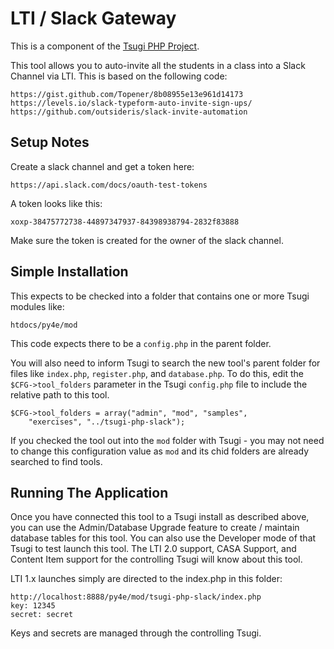 
LTI / Slack Gateway
===================

This is a component of the [Tsugi PHP Project](https://github.com/csev/tsugi).

This tool allows you to auto-invite all the students in a class into a Slack
Channel via LTI.  This is based on the following code:

    https://gist.github.com/Topener/8b08955e13e961d14173
    https://levels.io/slack-typeform-auto-invite-sign-ups/
    https://github.com/outsideris/slack-invite-automation


Setup Notes
-----------

Create a slack channel and get a token here:

    https://api.slack.com/docs/oauth-test-tokens

A token looks like this:

    xoxp-38475772738-44897347937-84398938794-2832f83888

Make sure the token is created for the owner of the slack channel.

Simple Installation
-------------------

This expects to be checked into a folder that contains one or more
Tsugi modules like:

    htdocs/py4e/mod

This code expects there to be a `config.php` in the parent folder.

You will also need to inform Tsugi to search the new tool's parent 
folder for files like `index.php`, `register.php`, and `database.php`.
To do this, edit the `$CFG->tool_folders` parameter in the 
Tsugi `config.php` file to include the relative path to this tool.

    $CFG->tool_folders = array("admin", "mod", "samples", 
        "exercises", "../tsugi-php-slack");

If you checked the tool out into the `mod` folder with Tsugi - you may
not need to change this configuration value as `mod` and its chid folders
are already searched to find tools.

Running The Application
-----------------------

Once you have connected this tool to a Tsugi install as described above, 
you can use the Admin/Database Upgrade feature to create / maintain database 
tables for this tool.  You can also use the Developer mode of that Tsugi to
test launch this tool.   The LTI 2.0 support, CASA Support, and Content Item
support for the controlling Tsugi will know about this tool.

LTI 1.x launches simply are directed to the index.php in this folder:

    http://localhost:8888/py4e/mod/tsugi-php-slack/index.php
    key: 12345
    secret: secret

Keys and secrets are managed through the controlling Tsugi.
